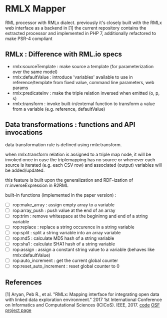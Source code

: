 # RMLX Mapper
RML processor with RMLx dialect. previously it's closely built with the RMLx web interface as a backend in [1]
the current repository contains the extracted processor and implemented in PHP 7, additionally refactored to make PSR-4 compliant

## RMLx : Difference with RML.io specs

 - rmlx:sourceTemplate : make source a template (for parameterization over the same model)
 - rmlx:defaultValue : introduce 'variables' available to use in reference/template from fixed value, command line parameters, web params
 - rmlx:predicateInv : make the triple relation inversed when emitted (o, p, s)
 - rmlx:transform : invoke built-in/external function to transform a value from a variable (e.g. reference, defaultValue)

## Data transformations : functions and API invocations

data transformation rule is defined using rmlx:transform. 

when rmlx:transform relation is assigned to a triple map node, it will be invoked once in case the triplemapping has no source or whenever each source is iterated (e.g. each CSV row) and associated (output) variables will be added/updated.

this feature is built upon the generalization and RDF-ization of rr:inverseExpression in R2RML

built-in functions (implemented in the paper version) : 
- [ ] rop:make_array : assign empty array to a variable
- [ ] rop:array_push : push value at the end of an array
- [ ] rop:trim : remove whitespace at the begininng and end of a string variable
- [ ] rop:replace : replace a string occurence in a string variable
- [ ] rop:split : split a string variable into an array variable
- [ ] rop:md5 : calculate MD5 hash of a string variable
- [ ] rop:sha1 : calculate SHA1 hash of a string variable
- [ ] rop:assign : assign a constant string value to a variable (behaves like rmlx:defaultValue)
- [ ] rop:auto_increment : get the current global counter
- [ ] rop:reset_auto_increment : reset global counter to 0

## References
[1] Aryan, Peb R., et al. "RMLx: Mapping interface for integrating open data with linked data exploration environment." 2017 1st International Conference on Informatics and Computational Sciences (ICICoS). IEEE, 2017. [code](https://bitbucket.org/ldlab/rmlx/src/master/) [OSF project page](https://osf.io/8yezw/)
